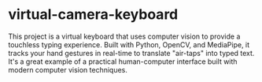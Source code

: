 # virtual-camera-keyboard

This project is a virtual keyboard that uses computer vision to provide a touchless typing experience. Built with Python, OpenCV, and MediaPipe, it tracks your hand gestures in real-time to translate "air-taps" into typed text. It's a great example of a practical human-computer interface built with modern computer vision techniques.
